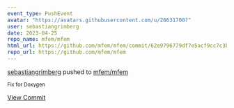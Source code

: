 ```yaml
---
event_type: PushEvent
avatar: "https://avatars.githubusercontent.com/u/26631700?"
user: sebastiangrimberg
date: 2023-04-25
repo_name: mfem/mfem
html_url: https://github.com/mfem/mfem/commit/62e9796779df7e5acf9cc7c3b881128e105b4cd5
repo_url: https://github.com/mfem/mfem
---
```


<a href='https://github.com/sebastiangrimberg' target='_blank'>sebastiangrimberg</a> pushed to <a href='https://github.com/mfem/mfem' target='_blank'>mfem/mfem</a>

<small>Fix for Doxygen</small>

<a href='https://github.com/mfem/mfem/commit/62e9796779df7e5acf9cc7c3b881128e105b4cd5' target='_blank'>View Commit</a>
